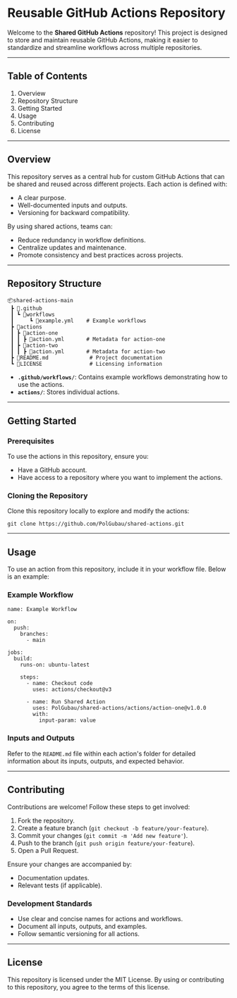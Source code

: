 # Reusable GitHub Actions Repository

Welcome to the **Shared GitHub Actions** repository! This project is designed to store and maintain reusable GitHub Actions, making it easier to standardize and streamline workflows across multiple repositories.

---

## Table of Contents

1. Overview
2. Repository Structure
3. Getting Started
4. Usage
5. Contributing
6. License

---

## Overview

This repository serves as a central hub for custom GitHub Actions that can be shared and reused across different projects. Each action is defined with:

- A clear purpose.
- Well-documented inputs and outputs.
- Versioning for backward compatibility.

By using shared actions, teams can:

- Reduce redundancy in workflow definitions.
- Centralize updates and maintenance.
- Promote consistency and best practices across projects.

---

## Repository Structure

```
📦shared-actions-main
 ┣ 📂.github
 ┃ ┗ 📂workflows
 ┃     ┗ 📜example.yml    # Example workflows
 ┣ 📂actions
 ┃ ┣ 📂action-one
 ┃ ┃ ┣ 📜action.yml       # Metadata for action-one
 ┃ ┣ 📂action-two
 ┃ ┃ ┣ 📜action.yml       # Metadata for action-two
 ┣ 📜README.md             # Project documentation
 ┗ 📜LICENSE               # Licensing information
```

- **`.github/workflows/`**: Contains example workflows demonstrating how to use the actions.
- **`actions/`**: Stores individual actions.

---

## Getting Started

### Prerequisites

To use the actions in this repository, ensure you:

- Have a GitHub account.
- Have access to a repository where you want to implement the actions.

### Cloning the Repository

Clone this repository locally to explore and modify the actions:

```
git clone https://github.com/PolGubau/shared-actions.git
```

---

## Usage

To use an action from this repository, include it in your workflow file. Below is an example:

### Example Workflow

```
name: Example Workflow

on:
  push:
    branches:
      - main

jobs:
  build:
    runs-on: ubuntu-latest

    steps:
      - name: Checkout code
        uses: actions/checkout@v3

      - name: Run Shared Action
        uses: PolGubau/shared-actions/actions/action-one@v1.0.0
        with:
          input-param: value
```

### Inputs and Outputs

Refer to the `README.md` file within each action's folder for detailed information about its inputs, outputs, and expected behavior.

---

## Contributing

Contributions are welcome! Follow these steps to get involved:

1. Fork the repository.
2. Create a feature branch (`git checkout -b feature/your-feature`).
3. Commit your changes (`git commit -m 'Add new feature'`).
4. Push to the branch (`git push origin feature/your-feature`).
5. Open a Pull Request.

Ensure your changes are accompanied by:

- Documentation updates.
- Relevant tests (if applicable).

### Development Standards

- Use clear and concise names for actions and workflows.
- Document all inputs, outputs, and examples.
- Follow semantic versioning for all actions.

---

## License

This repository is licensed under the MIT License. By using or contributing to this repository, you agree to the terms of this license.